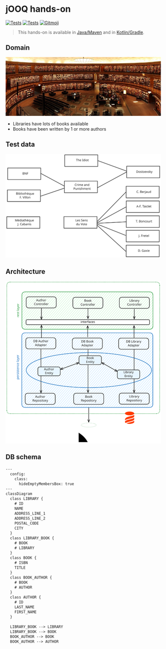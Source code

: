 # jOOQ hands-on

[![Tests](https://github.com/sylvaindecout/jooq-handson/actions/workflows/gradle.yml/badge.svg?branch=main)](https://github.com/sylvaindecout/jooq-handson/actions/workflows/gradle.yml) [![Tests](https://github.com/sylvaindecout/jooq-handson/actions/workflows/maven.yml/badge.svg?branch=main)](https://github.com/sylvaindecout/jooq-handson/actions/workflows/maven.yml) [![Gitmoji](https://img.shields.io/badge/gitmoji-%20%F0%9F%98%9C%20%F0%9F%98%8D-FFDD67.svg)](https://gitmoji.dev)

> This hands-on is available in [Java/Maven](java/README.md) and in [Kotlin/Gradle](kotlin/README.md).

## Domain

![Stock image](doc/images/books-1281581_830.jpg)

* Libraries have lots of books available
* Books have been written by 1 or more authors

## Test data

![Test data](doc/images/test-data-set.svg)

## Architecture

![Application layers](doc/images/architecture.svg)

## DB schema

```mermaid
---
  config:
    class:
      hideEmptyMembersBox: true
---
classDiagram
  class LIBRARY {
    # ID
    NAME
    ADDRESS_LINE_1
    ADDRESS_LINE_2
    POSTAL_CODE
    CITY
  }
  class LIBRARY_BOOK {
    # BOOK
    # LIBRARY
  }
  class BOOK {
    # ISBN
    TITLE
  }
  class BOOK_AUTHOR {
    # BOOK
    # AUTHOR
  }
  class AUTHOR {
    # ID
    LAST_NAME
    FIRST_NAME
  }

  LIBRARY_BOOK --> LIBRARY
  LIBRARY_BOOK --> BOOK
  BOOK_AUTHOR --> BOOK
  BOOK_AUTHOR --> AUTHOR
```
